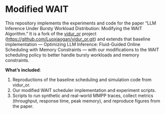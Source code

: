 
# Modified WAIT

This repository implements the experiments and code for the paper “LLM Inference Under Bursty Workload Distribution: Modifying the WAIT Algorithm.”
It is a fork of the [vidur_or](https://github.com/Luoxiaogan/vidur_or.git) project (https://github.com/Luoxiaogan/vidur_or.git) and extends that baseline implementation — Optimizing LLM Inference: Fluid-Guided Online Scheduling with Memory Constraints — with our modifications to the WAIT scheduling policy to better handle bursty workloads and memory constraints.

**What’s included**:
1. Reproductions of the baseline scheduling and simulation code from vidur_or.
2. Our modified WAIT scheduler implementation and experiment scripts.
3. Scripts to run synthetic and real-world MMPP traces, collect metrics (throughput, response time, peak memory), and reproduce figures from the paper.
